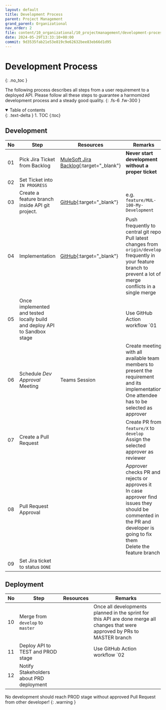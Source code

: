 ```yaml
---
layout: default
title: Development Process
parent: Project Management
grand_parent: Organizational
nav_order: 2
file: content/10_organizational/10_projectmanagement/development-process.md
date: 2024-05-29T13:33:10+00:00
commit: 9d3535fab21e53e819c9e62632bee83eb66d1d95
---
```

# Development Process
{: .no_toc }

The following process describes all steps from a user requirement to a deployed API. Please follow all these steps to guarantee a harmomized development process and a steady good quality.
{: .fs-6 .fw-300 }

<details open markdown="block">
  <summary>
    Table of contents
  </summary>
  {: .text-delta }
1. TOC
{:toc}
</details>

##  Development

| No | Step                                                                      | Resources                                                                                               | Remarks                                                                                                                                                                             |
|----|---------------------------------------------------------------------------|---------------------------------------------------------------------------------------------------------|-------------------------------------------------------------------------------------------------------------------------------------------------------------------------------------|
| 01 | Pick Jira Ticket from Backlog                                             | [MuleSoft Jira Backlog](https://jira.bbraun.com/secure/RapidBoard.jspa?rapidView=829){:target="_blank"} | **Never start development without a proper ticket**                                                                                                                                 |
| 02 | Set Ticket into `IN PROGRESS`                                             |                                                                                                         |                                                                                                                                                                                     |
| 03 | Create a feature branch inside API git project.                           | [GitHub](https://code.bbraun.io/IT-BS-MuleSoft){:target="_blank"}                                       | e.g. `feature/MUL-100-My-Development`                                                                                                                                               |
| 04 | Implementation                                                            | [GitHub](https://code.bbraun.io/IT-BS-MuleSoft){:target="_blank"}                                       | Push frequently to central git repo<br/>Pull latest changes from `origin/develop` frequently in your feature branch to prevent a lot of merge conflicts in a single merge</li></ul> |
| 05 | Once implemented and tested locally build and deploy API to Sandbox stage |                                                                                                         | Use GitHub Action workflow `01 | A/M | Test deployment`                                                                                                                             |
| 06 | Schedule *Dev Approval* Meeting                                           | Teams Session                                                                                           | Create meeting with all available team members to present the requirement and its implementation<br>One attendee has to be selected as approver                                     |
| 07 | Create a Pull Request                                                     |                                                                                                         | Create PR from `feature/X` to `develop`<br>Assign the selected approver as reviewer                                                                                                 |
| 08 | Pull Request Approval                                                     |                                                                                                         | Approver checks PR and rejects or approves it<br>In case approver find issues they should be commented in the PR and developer is going to fix them<br>Delete the feature branch    |
| 09 | Set Jira ticket to status `DONE`                                          |                                                                                                         |                                                                                                                                                                                     |

## Deployment

| No | Step                                     | Resources | Remarks                                                                                                                        |
|----|------------------------------------------|-----------|--------------------------------------------------------------------------------------------------------------------------------|
| 10 | Merge from `develop` to `master`         |           | Once all developments planned in the sprint for this API are done merge all changes that were approved by PRs to MASTER branch |
| 11 | Deploy API to TEST and PROD stage        |           | Use GitHub Action workflow `02 | A/M | Build artifact / Upload Artifactory` and `03 | M | Deploy artifact`                     |
| 12 | Notify Stakeholders about PRD deployment |           |                                                                                                                                |

No development should reach PROD stage without approved Pull Request from other developer!
{: .warning }